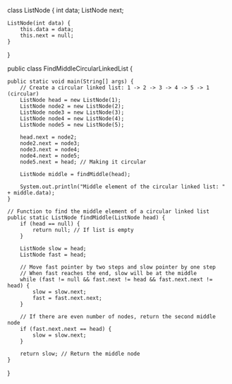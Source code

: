 class ListNode {
    int data;
    ListNode next;

    ListNode(int data) {
        this.data = data;
        this.next = null;
    }
}

public class FindMiddleCircularLinkedList {

    public static void main(String[] args) {
        // Create a circular linked list: 1 -> 2 -> 3 -> 4 -> 5 -> 1 (circular)
        ListNode head = new ListNode(1);
        ListNode node2 = new ListNode(2);
        ListNode node3 = new ListNode(3);
        ListNode node4 = new ListNode(4);
        ListNode node5 = new ListNode(5);

        head.next = node2;
        node2.next = node3;
        node3.next = node4;
        node4.next = node5;
        node5.next = head; // Making it circular

        ListNode middle = findMiddle(head);

        System.out.println("Middle element of the circular linked list: " + middle.data);
    }

    // Function to find the middle element of a circular linked list
    public static ListNode findMiddle(ListNode head) {
        if (head == null) {
            return null; // If list is empty
        }

        ListNode slow = head;
        ListNode fast = head;

        // Move fast pointer by two steps and slow pointer by one step
        // When fast reaches the end, slow will be at the middle
        while (fast != null && fast.next != head && fast.next.next != head) {
            slow = slow.next;
            fast = fast.next.next;
        }

        // If there are even number of nodes, return the second middle node
        if (fast.next.next == head) {
            slow = slow.next;
        }

        return slow; // Return the middle node
    }
}
